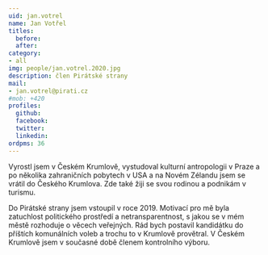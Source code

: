 ```yaml
---
uid: jan.votrel
name: Jan Votřel
titles:
  before: 
  after:
category:
- all
img: people/jan.votrel.2020.jpg
description: člen Pirátské strany
mail:
- jan.votrel@pirati.cz
#mob: +420
profiles:
  github:
  facebook:				
  twitter:
  linkedin:
ordpms: 36 
---
```

Vyrostl jsem v Českém Krumlově, vystudoval kulturní antropologii v Praze a po několika zahraničních pobytech v USA a na Novém Zélandu jsem se vrátil do Českého Krumlova. Zde také žiji se svou rodinou a podnikám v turismu.

Do Pirátské strany jsem vstoupil v roce 2019. Motivací pro mě byla zatuchlost politického prostředí a netransparentnost, s jakou se v mém městě rozhoduje o věcech veřejných. Rád bych postavil kandidátku do příštích komunálních voleb a trochu to v Krumlově provětral.
V Českém Krumlově jsem v současné době členem kontrolního výboru.
